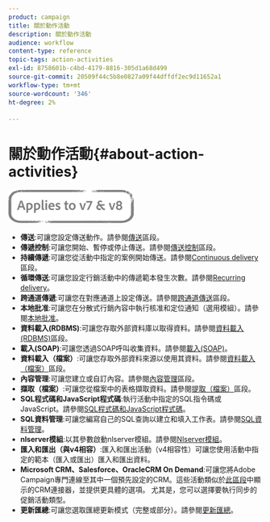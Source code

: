 ```yaml
---
product: campaign
title: 關於動作活動
description: 關於動作活動
audience: workflow
content-type: reference
topic-tags: action-activities
exl-id: 8758601b-c4bd-4179-8816-305d1a68d499
source-git-commit: 20509f44c5b8e0827a09f44dffdf2ec9d11652a1
workflow-type: tm+mt
source-wordcount: '346'
ht-degree: 2%

---
```


# 關於動作活動{#about-action-activities}

![](../../assets/common.svg)

* **傳送**:可讓您設定傳送動作。請參閱[傳送](delivery.md)區段。
* **傳遞控制**:可讓您開始、暫停或停止傳送。請參閱[傳送控制](delivery-control.md)區段。
* **持續傳遞**:可讓您從活動中指定的案例開始傳送。請參閱[Continuous delivery](continuous-delivery.md)區段。
* **循環傳送**:可讓您設定行銷活動中的傳遞範本發生次數。請參閱[Recurring delivery](recurring-delivery.md)。
* **跨通道傳遞**:可讓您在對應通道上設定傳送。請參閱[跨通道傳送](cross-channel-deliveries.md)區段。
* **本地批准**:可讓您在分散式行銷內容中執行核准和定位通知（選用模組）。請參閱[本地批准](local-approval.md)。
* **資料載入(RDBMS)**:可讓您存取外部資料庫以取得資料。請參閱[資料載入(RDBMS)](data-loading--rdbms-.md)區段。
* **載入(SOAP)**:可讓您透過SOAP呼叫收集資料。請參閱[載入(SOAP)](loading--soap-.md)。
* **資料載入（檔案）**:可讓您存取外部資料來源以使用其資料。請參閱[資料載入（檔案）](data-loading--file-.md)區段。
* **內容管理**:可讓您建立或自訂內容。請參閱[內容管理](content-management.md)區段。
* **擷取（檔案）**:可讓您從檔案中的表格擷取資料。請參閱[提取（檔案）](extraction--file-.md)區段。
* **SQL程式碼和JavaScript程式碼**:執行活動中指定的SQL指令碼或JavaScript。請參閱[SQL程式碼和JavaScript程式碼](sql-code-and-javascript-code.md)。
* **SQL資料管理**:可讓您編寫自己的SQL查詢以建立和填入工作表。請參閱[SQL資料管理](sql-data-management.md)。
* **nlserver模組**:以其參數啟動nlserver模組。請參閱[Nlserver模組](nlserver-module.md)。
* **匯入和匯出（與v4相容）**:匯入和匯出活動（v4相容性）可讓您使用活動中指定的範本（匯入或匯出）匯入和匯出資料。
* **Microsoft CRM、Salesforce、OracleCRM On Demand**:可讓您將Adobe Campaign專門連線至其中一個預先設定的CRM。這些活動類似於[此區段](crm-connector.md)中顯示的CRM連接器，並提供更具體的選項。 尤其是，您可以選擇要執行同步的促銷活動類型。
* **更新匯總**:可讓您選取匯總更新模式（完整或部分）。請參閱[更新匯總](update-aggregate.md)。

